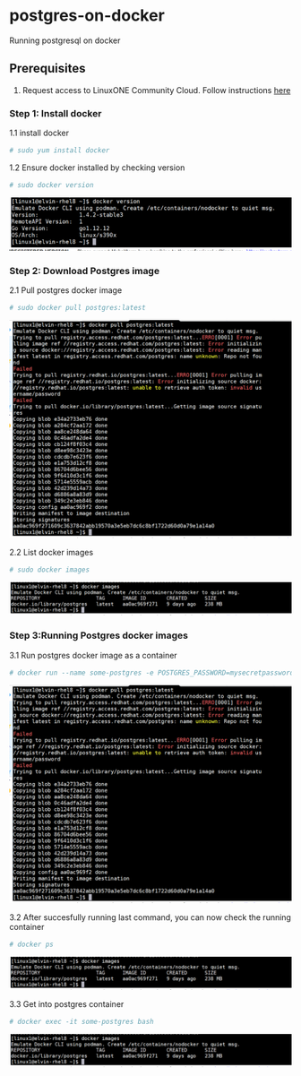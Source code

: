 # postgres-on-docker
Running postgresql on docker

## Prerequisites
 1. Request access to LinuxONE Community Cloud. Follow instructions [here](https://github.com/Elvin94/LinuxONE-OSS-CC)


  ### Step 1: Install docker
   
   1.1 install docker
   ```sh
   # sudo yum install docker 
   ```
  1.2 Ensure docker installed by checking version
   ```sh
   # sudo docker version
   ```
   ![alt text](images/docker_version.png "Check /data disk")
   
  ### Step 2: Download Postgres image
  2.1 Pull postgres docker image  
   ```sh
   # sudo docker pull postgres:latest
   ```
   ![alt text](images/docker-pull-postgres.png "Check /data disk")

  2.2 List docker images 
   ```sh
   # sudo docker images
   ```
   ![alt text](images/docker_images.png "Check /data disk")


### Step 3:Running Postgres docker images
  3.1 Run postgres docker image as a container 
   ```sh
   # docker run --name some-postgres -e POSTGRES_PASSWORD=mysecretpassword -d postgres
   ```
   ![alt text](images/docker-pull-postgres.png "Check /data disk")

  3.2 After succesfully running last command, you can now check the running container 
   ```sh
   # docker ps
   ```
   ![alt text](images/docker_images.png "Check /data disk")
   
   3.3 Get into postgres container 
   ```sh
   # docker exec -it some-postgres bash
   ```
   ![alt text](images/docker_images.png "Check /data disk")
